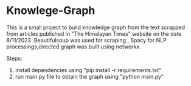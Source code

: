 # Knowlege-Graph
This is a small project to build knowledge graph from the text scrapped from articles published in "The Himalayan Times" website on the date 8/11/2023 .Beautifulsoup was used for scraping , Spacy for NLP processings,directed graph was built using networkx.

Steps:
1. install dependencies using "pip install -r requirements.txt"
2. run main.py file to obtain the graph using "python main.py"
